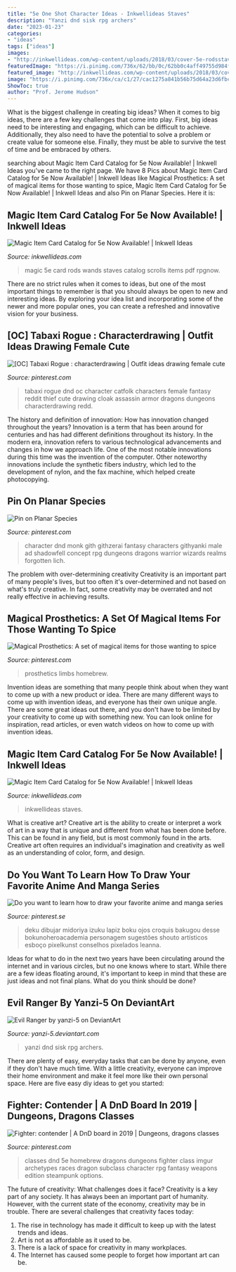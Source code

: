```yaml
---
title: "5e One Shot Character Ideas - Inkwellideas Staves"
description: "Yanzi dnd sisk rpg archers"
date: "2023-01-23"
categories:
- "ideas"
tags: ["ideas"]
images:
- "http://inkwellideas.com/wp-content/uploads/2018/03/cover-5e-rodsstaves.png"
featuredImage: "https://i.pinimg.com/736x/62/bb/0c/62bb0c4aff49755d984f3ab20f00e0f2.jpg"
featured_image: "http://inkwellideas.com/wp-content/uploads/2018/03/cover-5e-rodsstaves-450x614.png"
image: "https://i.pinimg.com/736x/ca/c1/27/cac1275a841b56b75d64a23d6fbc91e2--dnd-classes-fantasy-ui.jpg?b=t"
ShowToc: true
author: "Prof. Jerome Hudson"
---
```



What is the biggest challenge in creating big ideas?
When it comes to big ideas, there are a few key challenges that come into play. First, big ideas need to be interesting and engaging, which can be difficult to achieve. Additionally, they also need to have the potential to solve a problem or create value for someone else. Finally, they must be able to survive the test of time and be embraced by others.

	

		
searching about Magic Item Card Catalog for 5e Now Available! | Inkwell Ideas you've came to the right page. We have 8 Pics about Magic Item Card Catalog for 5e Now Available! | Inkwell Ideas like Magical Prosthetics: A set of magical items for those wanting to spice, Magic Item Card Catalog for 5e Now Available! | Inkwell Ideas and also Pin on Planar Species. Here it is:
		
    
## Magic Item Card Catalog For 5e Now Available! | Inkwell Ideas

<img loading=lazy src="http://inkwellideas.com/wp-content/uploads/2018/03/cover-5e-rodsstaves.png" onerror="this.onerror=null;this.src='https://tse2.mm.bing.net/th?id=OIP.Bwrr2CAlKfsFQe50opyozwHaKG&amp;pid=15.1';" alt="Magic Item Card Catalog for 5e Now Available! | Inkwell Ideas">

_Source: inkwellideas.com_

>magic 5e card rods wands staves catalog scrolls items pdf rpgnow. 

	

There are no strict rules when it comes to ideas, but one of the most important things to remember is that you should always be open to new and interesting ideas. By exploring your idea list and incorporating some of the newer and more popular ones, you can create a refreshed and innovative vision for your business.

    
## [OC] Tabaxi Rogue : Characterdrawing | Outfit Ideas Drawing Female Cute

<img loading=lazy src="https://i.pinimg.com/736x/60/5f/ed/605fede87b37aa1766428c723633592a.jpg" onerror="this.onerror=null;this.src='https://tse3.mm.bing.net/th?id=OIP.yg7Tr6EPiSissiqMVuUT2wAAAA&amp;pid=15.1';" alt="[OC] Tabaxi Rogue : characterdrawing | Outfit ideas drawing female cute">

_Source: pinterest.com_

>tabaxi rogue dnd oc character catfolk characters female fantasy reddit thief cute drawing cloak assassin armor dragons dungeons characterdrawing redd. 

	

The history and definition of innovation: How has innovation changed throughout the years?
Innovation is a term that has been around for centuries and has had different definitions throughout its history. In the modern era, innovation refers to various technological advancements and changes in how we approach life. One of the most notable innovations during this time was the invention of the computer. Other noteworthy innovations include the synthetic fibers industry, which led to the development of nylon, and the fax machine, which helped create photocopying.

    
## Pin On Planar Species

<img loading=lazy src="https://i.pinimg.com/originals/40/c1/69/40c16918977ab8ce35c8cad3d25a268e.jpg" onerror="this.onerror=null;this.src='https://tse2.mm.bing.net/th?id=OIP.VgsBuiVFnqObijsb9ZaltgHaLW&amp;pid=15.1';" alt="Pin on Planar Species">

_Source: pinterest.com_

>character dnd monk gith githzerai fantasy characters githyanki male ad shadowfell concept rpg dungeons dragons warrior wizards realms forgotten lich. 

	

The problem with over-determining creativity
Creativity is an important part of many people's lives, but too often it's over-determined and not based on what's truly creative. In fact, some creativity may be overrated and not really effective in achieving results.

    
## Magical Prosthetics: A Set Of Magical Items For Those Wanting To Spice

<img loading=lazy src="https://i.pinimg.com/736x/62/bb/0c/62bb0c4aff49755d984f3ab20f00e0f2.jpg" onerror="this.onerror=null;this.src='https://tse4.mm.bing.net/th?id=OIP.ly_nY4pimPM9Vw5bDOwCMAHaJl&amp;pid=15.1';" alt="Magical Prosthetics: A set of magical items for those wanting to spice">

_Source: pinterest.com_

>prosthetics limbs homebrew. 

	

Invention ideas are something that many people think about when they want to come up with a new product or idea. There are many different ways to come up with invention ideas, and everyone has their own unique angle. There are some great ideas out there, and you don't have to be limited by your creativity to come up with something new. You can look online for inspiration, read articles, or even watch videos on how to come up with invention ideas.

    
## Magic Item Card Catalog For 5e Now Available! | Inkwell Ideas

<img loading=lazy src="http://inkwellideas.com/wp-content/uploads/2018/03/cover-5e-rodsstaves-450x614.png" onerror="this.onerror=null;this.src='https://tse1.mm.bing.net/th?id=OIP.IfS_wWaB2RiIWRjoNpK0cQAAAA&amp;pid=15.1';" alt="Magic Item Card Catalog for 5e Now Available! | Inkwell Ideas">

_Source: inkwellideas.com_

>inkwellideas staves. 

	

What is creative art?
Creative art is the ability to create or interpret a work of art in a way that is unique and different from what has been done before. This can be found in any field, but is most commonly found in the arts. Creative art often requires an individual's imagination and creativity as well as an understanding of color, form, and design.

    
## Do You Want To Learn How To Draw Your Favorite Anime And Manga Series

<img loading=lazy src="https://i.pinimg.com/736x/97/94/ef/9794ef2309fff9e8dc3670f6273a2fdf.jpg" onerror="this.onerror=null;this.src='https://tse1.mm.bing.net/th?id=OIP.lOX_eIITeX9eDEgiZqVYwQHaKi&amp;pid=15.1';" alt="Do you want to learn how to draw your favorite anime and manga series">

_Source: pinterest.se_

>deku dibujar midoriya izuku lapiz boku ojos croquis bakugou desse bokunoheroacademia personagem sugestões shouto artísticos esboço pixelkunst conselhos pixelados leanna. 

	

Ideas for what to do in the next two years have been circulating around the internet and in various circles, but no one knows where to start. While there are a few ideas floating around, it's important to keep in mind that these are just ideas and not final plans. What do you think should be done?

    
## Evil Ranger By Yanzi-5 On DeviantArt

<img loading=lazy src="https://pre00.deviantart.net/6da8/th/pre/i/2012/237/f/6/evil_ranger_by_yanzi_5-d5ccqsm.jpg" onerror="this.onerror=null;this.src='https://tse2.mm.bing.net/th?id=OIP.y2pnoyS3kp_OSZ32euydIQHaKe&amp;pid=15.1';" alt="Evil Ranger by yanzi-5 on DeviantArt">

_Source: yanzi-5.deviantart.com_

>yanzi dnd sisk rpg archers. 

	

There are plenty of easy, everyday tasks that can be done by anyone, even if they don't have much time. With a little creativity, everyone can improve their home environment and make it feel more like their own personal space. Here are five easy diy ideas to get you started: 

    
## Fighter: Contender | A DnD Board In 2019 | Dungeons, Dragons Classes

<img loading=lazy src="https://i.pinimg.com/736x/ca/c1/27/cac1275a841b56b75d64a23d6fbc91e2--dnd-classes-fantasy-ui.jpg?b=t" onerror="this.onerror=null;this.src='https://tse4.mm.bing.net/th?id=OIP.zYRcOxTtp_riHQpN12IYRwHaKe&amp;pid=15.1';" alt="Fighter: contender | A DnD board in 2019 | Dungeons, dragons classes">

_Source: pinterest.com_

>classes dnd 5e homebrew dragons dungeons fighter class imgur archetypes races dragon subclass character rpg fantasy weapons edition steampunk options. 

	

The future of creativity: What challenges does it face?
Creativity is a key part of any society. It has always been an important part of humanity. However, with the current state of the economy, creativity may be in trouble. There are several challenges that creativity faces today: 
1) The rise in technology has made it difficult to keep up with the latest trends and ideas. 
2) Art is not as affordable as it used to be. 
3) There is a lack of space for creativity in many workplaces. 
4) The Internet has caused some people to forget how important art can be.


